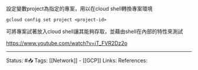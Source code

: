 





設定變數project為指定的專案，用以在cloud shell轉換專案環境

```
gcloud config set project <project-id>
```

可將專案試著放入cloud shell讓其能夠存取，並藉由shell在內部的特性來測試

https://www.youtube.com/watch?v=iT_FVR2Dz2o


---
Status: #📥 
Tags:
[[Network]] - [[GCP]]
Links:
References: